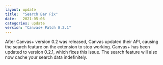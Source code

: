 ```yaml
---
layout: update
title:  "Search Bar Fix"
date:   2021-05-03
categories: update
version: "Canvas+ Patch 0.2.1"
---
```

After Canvas+ version 0.2 was released, Canvas updated their API, causing the search feature on the extension to stop working. Canvas+ has been updated to version 0.2.1, which fixes this issue. The search feature will also now cache your search data indefinitely.
